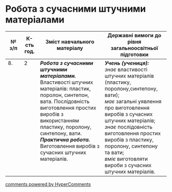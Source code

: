 <div id="hypercomments_widget" class="js-hypercomments-widget invisible"></div>

 # Робота з сучасними штучними матеріалами

<table>
  <tr>
    <td width="10%" align="center"><b>№ з/п</b></td>
    <td width="10%" align="center"><b>К-сть год.</b></td>
    <td width="40%" align="center"><b>Зміст навчального матеріалу</b></td>
    <td width="60%" align="center"><b>Державні вимоги до рівня загальноосвітньої підготовки</b></td>
  </tr>
<tbody>
  <tr>
    <td width="10%" style="vertical-align:top !important;">
8.</td>
    <td width="10%" style="vertical-align:top !important;">
2</td>
    <td width="40%" style="vertical-align:top !important;">
<b><i>Робота з сучасними штучними матеріалами.</i></b>  Властивості штучних матеріалів: пластик, поролон, синтепон, вата. Послідовність виготовлення простих виробів з використанням пластику, поролону, синтепону, вати. <br>
<b><i>Практична робота.</i></b> <br>
Виготовлення виробів з сучасних штучних матеріалів.<br>
</td>
    <td width="60%" style="vertical-align:top !important;">
<i><b>Учень (учениця):</b></i><br>
<i>знає</i> властивості штучних матеріалів (пластику, поролону,синтепону, вати);<br>
<i>має</i> загальні уявлення про виготовлення виробів з сучасних штучних матеріалів;<br>
<i>знає</i> послідовність виготовлення простих виробів з пластику, поролону, синтепону та вати; <br>
<i>вміє</i> виготовляти вироби з сучасних штучних матеріалів.<br>
</td>
  </tr>
</tbody>
</table>

<div class="js-hypercomments-container">
<a href="http://hypercomments.com" class="hc-link" title="comments widget">comments powered by HyperComments</a>
</div>